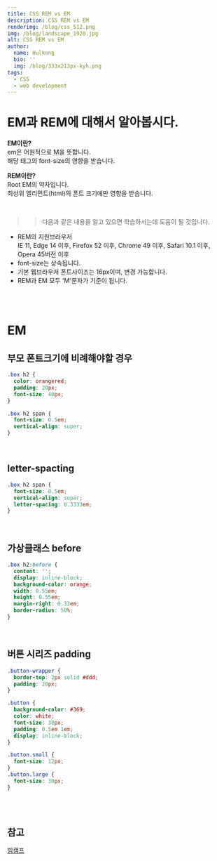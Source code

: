```yaml
---
title: CSS REM vs EM
description: CSS REM vs EM
renderimg: /blog/css_512.png
img: /blog/landscape_1920.jpg
alt: CSS REM vs EM
author:
  name: Hulkong
  bio: ''
  img: /blog/333x213px-kyh.png
tags:
  - CSS
  - web development
---
```


# EM과 REM에 대해서 알아봅시다.

**EM이란?**  
em은 어원적으로 M을 뜻합니다.  
해당 태그의 font-size의 영향을 받습니다.

**REM이란?**  
Root EM의 약자입니다.  
최상위 엘리먼트(html)의 폰트 크기에만 영향을 받습니다.

<br/>

> > 다음과 같은 내용을 알고 있으면 학습하시는데 도움이 될 것입니다.

- REM의 지원브라우저  
  IE 11, Edge 14 이후, Firefox 52 이후, Chrome 49 이후, Safari 10.1 이후, Opera 45버전 이후
- font-size는 상속됩니다.
- 기본 웹브라우저 폰트사이즈는 16px이며, 변경 가능합니다.
- REM과 EM 모두 'M'문자가 기준이 됩니다.

<br/><br/>

# EM

## 부모 폰트크기에 비례해야할 경우

```css
.box h2 {
  color: orangered;
  padding: 20px;
  font-size: 40px;
}

.box h2 span {
  font-size: 0.5em;
  vertical-align: super;
}
```

<br/>

## letter-spacting

```css
.box h2 span {
  font-size: 0.5em;
  vertical-align: super;
  letter-spacing: 0.3333em;
}
```

<br/>

## 가상클래스 before

```css
.box h2:before {
  content: '';
  display: inline-block;
  background-color: orange;
  width: 0.55em;
  height: 0.55em;
  margin-right: 0.33em;
  border-radius: 50%;
}
```

<br/>

## 버튼 시리즈 padding

```css
.button-wrapper {
  border-top: 2px solid #ddd;
  padding: 20px;
}

.button {
  background-color: #369;
  color: white;
  font-size: 30px;
  padding: 0.5em 1em;
  display: inline-block;
}

.button.small {
  font-size: 12px;
}
.button.large {
  font-size: 30px;
}
```

<br/><br/>

## 참고

[빔캠프](https://www.youtube.com/watch?v=47xHPFQ1Ll4)
